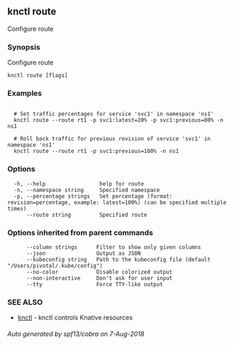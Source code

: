 ## knctl route

Configure route

### Synopsis

Configure route

```
knctl route [flags]
```

### Examples

```

  # Set traffic percentages for service 'svc1' in namespace 'ns1'
  knctl route --route rt1 -p svc1:latest=20% -p svc1:previous=80% -n ns1

  # Roll back traffic for previous revision of service 'svc1' in namespace 'ns1'
  knctl route --route rt1 -p svc1:previous=100% -n ns1
```

### Options

```
  -h, --help                 help for route
  -n, --namespace string     Specified namespace
  -p, --percentage strings   Set percentage (format: revision=percentage, example: latest=100%) (can be specified multiple times)
      --route string         Specified route
```

### Options inherited from parent commands

```
      --column strings      Filter to show only given columns
      --json                Output as JSON
      --kubeconfig string   Path to the kubeconfig file (default "/Users/pivotal/.kube/config")
      --no-color            Disable colorized output
      --non-interactive     Don't ask for user input
      --tty                 Force TTY-like output
```

### SEE ALSO

* [knctl](knctl.md)	 - knctl controls Knative resources

###### Auto generated by spf13/cobra on 7-Aug-2018
